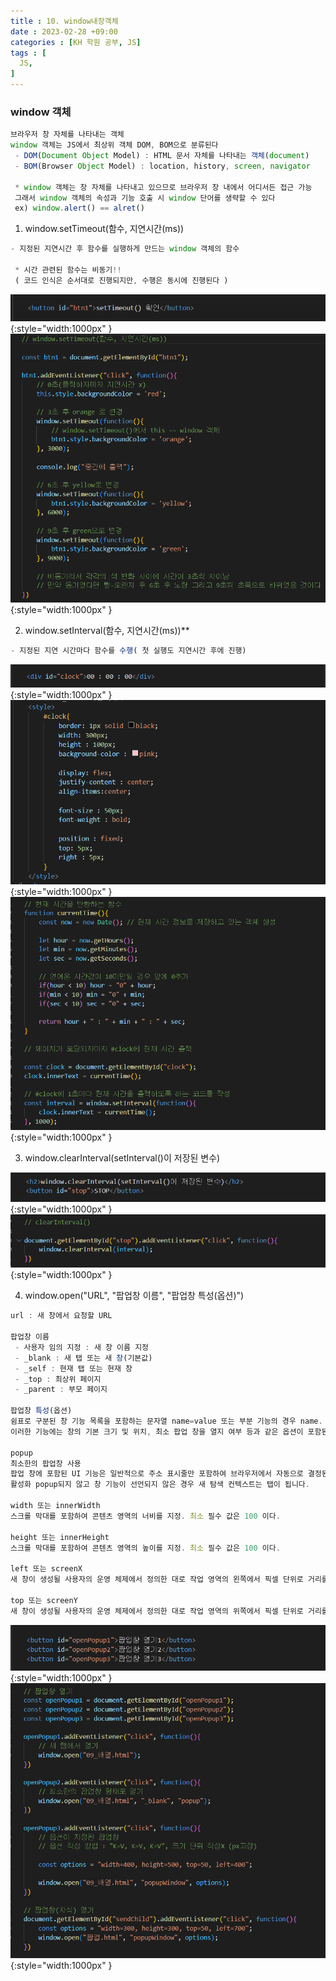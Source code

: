 ```yaml
---
title : 10. window내장객체
date : 2023-02-28 +09:00
categories : [KH 학원 공부, JS]
tags : [
  JS,
]
---
```

<!-- ![](/assets/img/JS/aaaa.png){:style="border:1px solid #eaeaea; border-radius: 7px; padding: 0px;" } -->
<!-- ![](/assets/img/JS/10-1.png){:style="width:1000px" } -->

### window 객체

```jsx
브라우저 창 자체를 나타내는 객체
window 객체는 JS에서 최상위 객체 DOM, BOM으로 분류된다
 - DOM(Document Object Model) : HTML 문서 자체를 나타내는 객체(document)
 - BOM(Browser Object Model) : location, history, screen, navigator

 * window 객체는 창 자체를 나타내고 있으므로 브라우저 창 내에서 어디서든 접근 가능
 그래서 window 객체의 속성과 기능 호출 시 window 단어를 생략할 수 있다
 ex) window.alert() == alret()
```

1) window.setTimeout(함수, 지연시간(ms))

```jsx
- 지정된 지연시간 후 함수를 실행하게 만드는 window 객체의 함수

 * 시간 관련된 함수는 비동기!!
 ( 코드 인식은 순서대로 진행되지만, 수행은 동시에 진행된다 )
```

![](/assets/img/JS/10-1.png){:style="width:1000px" }
![](/assets/img/JS/10-2.png){:style="width:1000px" }

2) window.setInterval(함수, 지연시간(ms))**

```jsx
- 지정된 지연 시간마다 함수를 수행( 첫 실행도 지연시간 후에 진행)
```

![](/assets/img/JS/10-3.png){:style="width:1000px" }
![](/assets/img/JS/10-4.png){:style="width:1000px" }
![](/assets/img/JS/10-5.png){:style="width:1000px" }

3) window.clearInterval(setInterval()이 저장된 변수)

![](/assets/img/JS/10-6.png){:style="width:1000px" }
![](/assets/img/JS/10-7.png){:style="width:1000px" }

4) window.open("URL", "팝업창 이름", "팝업창 특성(옵션)")

```jsx
url : 새 창에서 요청할 URL

팝업창 이름
 - 사용자 임의 지정 : 새 창 이름 지정
 - _blank : 새 탭 또는 새 창(기본값)
 - _self : 현재 탭 또는 현재 창
 - _top : 최상위 페이지
 - _parent : 부모 페이지

팝업창 특성(옵션)
쉼표로 구분된 창 기능 목록을 포함하는 문자열 name=value 또는 부분 기능의 경우 name.
이러한 기능에는 창의 기본 크기 및 위치, 최소 팝업 창을 열지 여부 등과 같은 옵션이 포함된다

popup
최소한의 팝업창 사용
팝업 창에 포함된 UI 기능은 일반적으로 주소 표시줄만 포함하여 브라우저에서 자동으로 결정된다.
활성화 popup되지 않고 창 기능이 선언되지 않은 경우 새 탐색 컨텍스트는 탭이 됩니다.

width 또는 innerWidth
스크롤 막대를 포함하여 콘텐츠 영역의 너비를 지정. 최소 필수 값은 100 이다.

height 또는 innerHeight
스크롤 막대를 포함하여 콘텐츠 영역의 높이를 지정. 최소 필수 값은 100 이다.

left 또는 screenX
새 창이 생성될 사용자의 운영 체제에서 정의한 대로 작업 영역의 왼쪽에서 픽셀 단위로 거리를 지정

top 또는 screenY
새 창이 생성될 사용자의 운영 체제에서 정의한 대로 작업 영역의 위쪽에서 픽셀 단위로 거리를 지정
```

![](/assets/img/JS/10-8.png){:style="width:1000px" }
![](/assets/img/JS/10-9.png){:style="width:1000px" }
